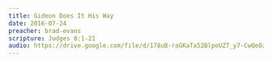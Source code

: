```yaml
---
title: Gideon Does It His Way
date: 2016-07-24
preacher: brad-evans
scripture: Judges 8:1-21
audio: https://drive.google.com/file/d/178uB-raGKaTa52BlpoUZ7_y7-CwQeOz9/view
---
```

